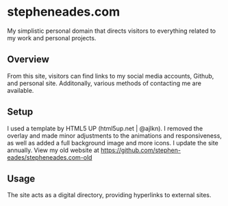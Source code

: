 # stepheneades.com
My simplistic personal domain that directs visitors to everything related to my work and personal projects.

## Overview
From this site, visitors can find links to my social media accounts, Github, and personal site. 
Additonally, various methods of contacting me are available.

## Setup
I used a template by HTML5 UP (html5up.net | @ajlkn). I removed the overlay and made minor adjustments to the animations and responsiveness, as well as added a full background image and more icons. I update the site annually. View my old website at https://github.com/stephen-eades/stepheneades.com-old

## Usage
The site acts as a digital directory, providing hyperlinks to external sites.
